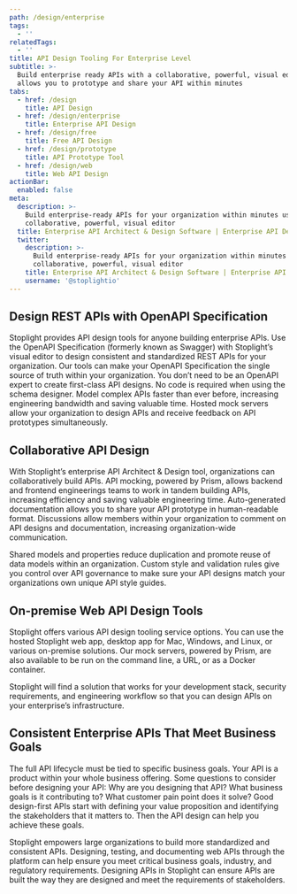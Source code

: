 ```yaml
---
path: /design/enterprise
tags:
  - ''
relatedTags:
  - ''
title: API Design Tooling For Enterprise Level
subtitle: >-
  Build enterprise ready APIs with a collaborative, powerful, visual editor that
  allows you to prototype and share your API within minutes
tabs:
  - href: /design
    title: API Design
  - href: /design/enterprise
    title: Enterprise API Design
  - href: /design/free
    title: Free API Design
  - href: /design/prototype
    title: API Prototype Tool
  - href: /design/web
    title: Web API Design
actionBar:
  enabled: false
meta:
  description: >-
    Build enterprise-ready APIs for your organization within minutes using our
    collaborative, powerful, visual editor
  title: Enterprise API Architect & Design Software | Enterprise API Design
  twitter:
    description: >-
      Build enterprise-ready APIs for your organization within minutes using our
      collaborative, powerful, visual editor
    title: Enterprise API Architect & Design Software | Enterprise API Design
    username: '@stoplightio'
---
```


## Design REST APIs with OpenAPI Specification

Stoplight provides API design tools for anyone building enterprise APIs. Use the OpenAPI Specification (formerly known as Swagger) with Stoplight’s visual editor to design consistent and standardized REST APIs for your organization. Our tools can make your OpenAPI Specification the single source of truth within your organization. You don’t need to be an OpenAPI expert to create first-class API designs. No code is required when using the schema designer. Model complex APIs faster than ever before, increasing engineering bandwidth and saving valuable time. Hosted mock servers allow your organization to design APIs and receive feedback on API prototypes simultaneously.

## Collaborative API Design

With Stoplight’s enterprise API Architect & Design tool, organizations can collaboratively build APIs. API mocking, powered by Prism, allows backend and frontend engineerings teams to work in tandem building APIs, increasing efficiency and saving valuable engineering time. Auto-generated documentation allows you to share your API prototype in human-readable format. Discussions allow members within your organization to comment on API designs and documentation, increasing organization-wide communication.

Shared models and properties reduce duplication and promote reuse of data models within an organization. Custom style and validation rules give you control over API governance to make sure your API designs match your organizations own unique API style guides.

## On-premise Web API Design Tools

Stoplight offers various API design tooling service options. You can use the hosted Stoplight web app, desktop app for Mac, Windows, and Linux, or various on-premise solutions. Our mock servers, powered by Prism, are also available to be run on the command line, a URL, or as a Docker container.

Stoplight will find a solution that works for your development stack, security requirements, and engineering workflow so that you can design APIs on your enterprise’s infrastructure.

## Consistent Enterprise APIs That Meet Business Goals

The full API lifecycle must be tied to specific business goals. Your API is a product within your whole business offering. Some questions to consider before designing your API: Why are you designing that API? What business goals is it contributing to? What customer pain point does it solve? Good design-first APIs start with defining your value proposition and identifying the stakeholders that it matters to. Then the API design can help you achieve these goals.

Stoplight empowers large organizations to build more standardized and consistent APIs. Designing, testing, and documenting web APIs through the platform can help ensure you meet critical business goals, industry, and regulatory requirements. Designing APIs in Stoplight can ensure APIs are built the way they are designed and meet the requirements of stakeholders.
